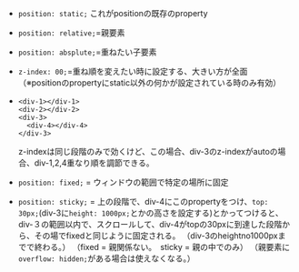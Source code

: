 - ```position: static;```
  これがpositionの既存のproperty
- ```position: relative;```=親要素
- ```position: absplute;```=重ねたい子要素
- ```z-index: 00;```=重ね順を変えたい時に設定する、大きい方が全面
  （※positionのpropertyにstatic以外の何かが設定されている時のみ有効）
  
- ```
  <div-1></div-1>
  <div-2></div-2>
  <div-3>
    <div-4></div-4>
  </div-3>

  ```
  z-indexは同じ段階のみで効くけど、この場合、div-3のz-indexがautoの場合、div-1,2,4重なり順を調節できる。
  
- ```position: fixed;``` = ウィンドウの範囲で特定の場所に固定
- ```position: sticky;``` = 上の段階で、div-4にこのpropertyをつけ、```top: 30px;```(div-3に```height: 1000px;```とかの高さを設定する)とかってつけると、div-３の範囲以内で、スクロールして、div-4がtopの30pxに到達した段階から、その場でfixedと同じように固定される。
  （div-3のheightno1000pxまでで終わる。）
  （fixed = 親関係ない。　sticky = 親の中でのみ）
  （親要素に```overflow: hidden;```がある場合は使えなくなる。）
